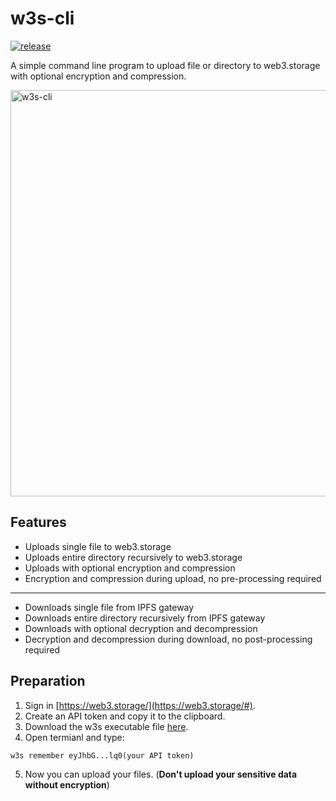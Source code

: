 # w3s-cli 
[![release](https://img.shields.io/github/v/release/qdwang/w3s-cli?style=flat-square)](https://github.com/qdwang/w3s-cli/releases/latest)

A simple command line program to upload file or directory to web3.storage with optional encryption and compression. 

<img width="650" alt="w3s-cli" src="https://user-images.githubusercontent.com/403616/189143211-6255cf9d-e483-4fe2-9175-11270c31ffd7.png">

## Features

* Uploads single file to web3.storage
* Uploads entire directory recursively to web3.storage
* Uploads with optional encryption and compression
* Encryption and compression during upload, no pre-processing required
---
* Downloads single file from IPFS gateway
* Downloads entire directory recursively from IPFS gateway
* Downloads with optional decryption and decompression
* Decryption and decompression during download, no post-processing required

## Preparation
1. Sign in [https://web3.storage/](https://web3.storage/#).
2. Create an API token and copy it to the clipboard.
3. Download the w3s executable file [here](https://github.com/qdwang/w3s-cli/releases/latest).
4. Open termianl and type:
```shell
w3s remember eyJhbG...lq0(your API token)
```
5. Now you can upload your files. (**Don't upload your sensitive data without encryption**)



